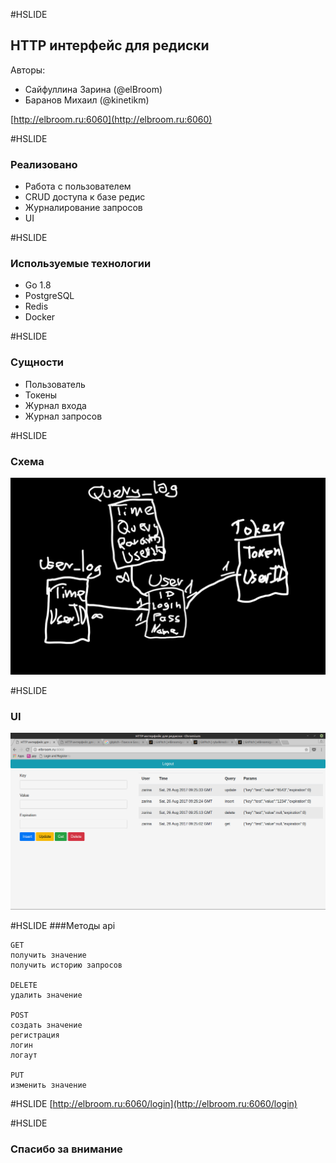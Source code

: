 #HSLIDE
## HTTP интерфейс для редиски

Авторы:
  * Сайфуллина Зарина (@elBroom)
  * Баранов Михаил (@kinetikm)

[http://elbroom.ru:6060](http://elbroom.ru:6060)

#HSLIDE
### Реализовано
  * Работа с пользователем
  * CRUD доступа к базе редис
  * Журналирование запросов
  * UI

#HSLIDE
### Используемые технологии
- Go 1.8
- PostgreSQL
- Redis
- Docker

#HSLIDE
### Сущности
  * Пользователь
  * Токены
  * Журнал входа
  * Журнал запросов
  
#HSLIDE
### Схема
<img src="presentation/assets/img/schema.jpg" alt="schema"/>

#HSLIDE
### UI
<img src="presentation/assets/img/ui.png" alt="ui"/>

#HSLIDE
###Методы api
```
GET
получить значение
получить историю запросов

DELETE
удалить значение

POST
создать значение
регистрация
логин
логаут

PUT
изменить значение

```

#HSLIDE
[http://elbroom.ru:6060/login](http://elbroom.ru:6060/login)

#HSLIDE
### Спасибо за внимание
